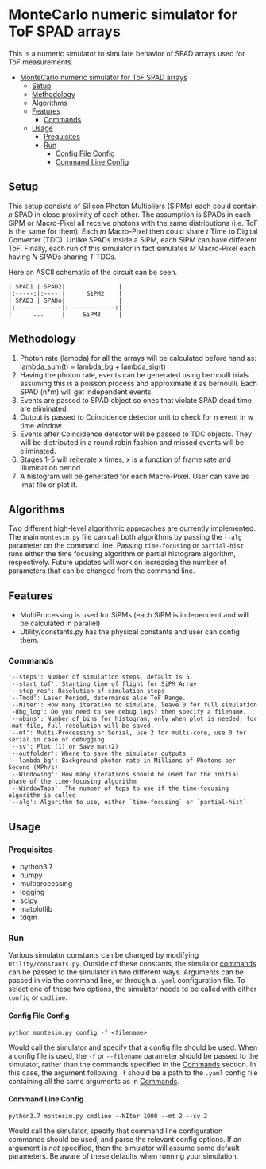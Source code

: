 # MonteCarlo numeric simulator for ToF SPAD arrays
This is a numeric simulator to simulate behavior of SPAD arrays used for ToF measurements. 

- [MonteCarlo numeric simulator for ToF SPAD arrays](#montecarlo-numeric-simulator-for-tof-spad-arrays)
  - [Setup](#setup)
  - [Methodology](#methodology)
  - [Algorithms](#algorithms)
  - [Features](#features)
    - [Commands](#commands)
  - [Usage](#usage)
    - [Prequisites](#prequisites)
    - [Run](#run)
      - [Config File Config](#config-file-config)
      - [Command Line Config](#command-line-config)



## Setup
This setup consists of Silicon Photon Multipliers (SiPMs) each could contain $n$ SPAD in close proximity of each other. The assumption is SPADs in each SiPM or Macro-Pixel all receive photons with the same distributions (i.e. ToF is the same for them). Each $m$ Macro-Pixel then could share $t$ Time to Digital Converter (TDC). Unlike SPADs inside a SiPM, each SiPM can have different ToF. Finally, each run of this simulator in fact simulates $M$ Macro-Pixel each having $N$ SPADs sharing $T$ TDCs. 

Here an ASCII schematic of the circuit can be seen.

    | SPAD1 | SPAD2|               |
    |:-----:|:----:|      SiPM2    |
    | SPAD3 | SPADn|               |
    |:------------:|:-------------:|
    |      ...     |     SiPM3     |

## Methodology
1. Photon rate (lambda) for all the arrays will be calculated before hand as: lambda_sum(t) = lambda_bg + lambda_sig(t)
2. Having the photon rate, events can be generated using bernoulli trials assuming this is a poisson process and approximate it as bernoulli. Each SPAD (n*m) will get independent events.
3. Events are passed to SPAD object so ones that violate SPAD dead time are eliminated.
4. Output is passed to Coincidence detector unit to check for n event in w time window.
5. Events after Coincidence detector will be passed to TDC objects. They will be distributed in a round robin fashion and missed events will be eliminated.
6. Stages 1-5 will reiterate x times, x is a function of frame rate and illumination period. 
7. A histogram will be generated for each Macro-Pixel. User can save as .mat file or plot it.

## Algorithms
Two different high-level algorithmic approaches are currently implemented. The main `montesim.py` file can call both algorithms by passing the `--alg` parameter on the command line. Passing `time-focusing` or `partial-hist` runs either the time focusing algorithm or partial histogram algorithm, respectively. Future updates will work on increasing the number of parameters that can be changed from the command line.

## Features
- MultiProcessing is used for SiPMs (each SiPM is independent and will be calculated in parallel)
- Utility/constants.py has the physical constants and user can config them.
### Commands
    '--steps': Number of simulation steps, default is 5.
    '--start_tof': Starting time of flight for SiPM Array
    '--step_res': Resolution of simulation steps
    '--Tmod': Laser Period, determines also ToF Range.
    '--NIter': How many iteration to simulate, leave 0 for full simulation
    '-dbg_log': Do you need to see debug logs? then specify a filename.
    '--nbins': Number of bins for histogram, only when plot is needed, for .mat file, full resolution will be saved.
    '--mt': Multi-Processing or Serial, use 2 for multi-core, use 0 for serial in case of debugging.
    '--sv': Plot (1) or Save mat(2)
    '--outfolder': Where to save the simulator outputs
    '--lambda_bg': Background photon rate in Millions of Photons per Second (MPh/s)
    '--Windowing': How many iterations should be used for the initial phase of the time-focusing algorithm 
    '--WindowTaps': The number of tops to use if the time-focusing algorithm is called
    '--alg': Algorithm to use, either `time-focusing` or `partial-hist`
## Usage
### Prequisites 
- python3.7
- numpy
- multiprocessing
- logging 
- scipy 
- matplotlib
- tdqm
### Run

Various simulator constants can be changed by modifying `Utility/constants.py`. Outside of these constants, the simulator [commands](#commands) can be passed to the simulator in two different ways. Arguments can be passed in via the command line, or through a `.yaml` configuration file. To select one of these two options, the simulator needs to be called with either `config` or `cmdline`. 

#### Config File Config

 `python montesim.py config -f <filename>` 
 
 Would call the simulator and specify that a config file should be used. When a config file is used, the `-f` or `--filename` parameter should be passed to the simulator, rather than the commands specified in the [Commands](#commands) section. In this case, the argument following `-f` should be a path to the `.yaml` config file containing all the same arguments as in [Commands](#commands). 

#### Command Line Config

`python3.7 montesim.py cmdline --NIter 1000 --mt 2 --sv 2`

Would call the simulator, specify that command line configuration commands should be used, and parse the relevant config options. If an argument is *not* specified, then the simulator will assume some default parameters. Be aware of these defaults when running your simulation. 
    
